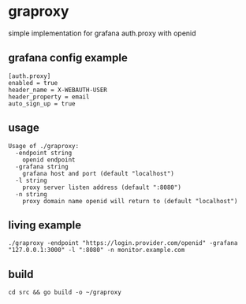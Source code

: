 # graproxy
simple implementation for grafana auth.proxy with openid


## grafana config example

    [auth.proxy]
    enabled = true
    header_name = X-WEBAUTH-USER
    header_property = email
    auto_sign_up = true


## usage

    Usage of ./graproxy:
      -endpoint string
        openid endpoint
      -grafana string
        grafana host and port (default "localhost")
      -l string
        proxy server listen address (default ":8080")
      -n string
        proxy domain name openid will return to (default "localhost")

## living example

    ./graproxy -endpoint "https://login.provider.com/openid" -grafana "127.0.0.1:3000" -l ":8080" -n monitor.example.com


## build

    cd src && go build -o ~/graproxy
